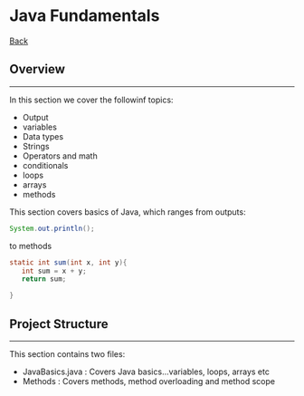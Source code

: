 # **Java Fundamentals**

[Back](/java-learning/readme.md)

## Overview
---

In this section we cover the followinf topics:
- Output
- variables
- Data types
- Strings
- Operators and math
- conditionals
- loops
- arrays
- methods

This section covers basics of Java, which ranges from outputs:

``` java
System.out.println();
```

 to methods

 ``` java
 static int sum(int x, int y){
    int sum = x + y;
    return sum;

}
```

## Project Structure
---
This section contains two files:
- JavaBasics.java : Covers Java basics...variables, loops, arrays etc
- Methods : Covers methods, method overloading and method scope